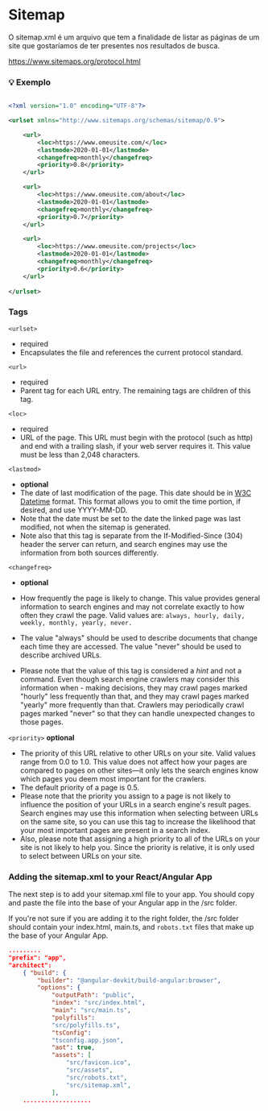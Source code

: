 # Sitemap
O sitemap.xml é um arquivo que tem a finalidade de listar as páginas de um site que gostaríamos de ter presentes nos resultados de busca.

https://www.sitemaps.org/protocol.html

### 💡 Exemplo 

```xml

<?xml version="1.0" encoding="UTF-8"?>

<urlset xmlns="http://www.sitemaps.org/schemas/sitemap/0.9">

    <url>
        <loc>https://www.omeusite.com/</loc>
        <lastmode>2020-01-01</lastmode>
        <changefreq>monthly</changefreq>
        <priority>0.8</priority>
    </url>

    <url>
        <loc>https://www.omeusite.com/about</loc>
        <lastmode>2020-01-01</lastmode>
        <changefreq>monthly</changefreq>
        <priority>0.7</priority>
    </url>

    <url>
        <loc>https://www.omeusite.com/projects</loc>
        <lastmode>2020-01-01</lastmode>
        <changefreq>monthly</changefreq>
        <priority>0.6</priority>
    </url>
    
</urlset>

```


### Tags

`<urlset>` 
- required
- Encapsulates the file and references the current protocol standard.

`<url>`
- required
- Parent tag for each URL entry. The remaining tags are children of this tag.

`<loc>`
- required
- URL of the page. This URL must begin with the protocol (such as http) and end with a trailing slash, if your web server requires it. This value must be less than 2,048 characters.

`<lastmod>`
- **optional**
- The date of last modification of the page. This date should be in [W3C Datetime](http://www.w3.org/TR/NOTE-datetime) format. This format allows you to omit the time portion, if desired, and use YYYY-MM-DD.
- Note that the date must be set to the date the linked page was last modified, not when the sitemap is generated.
- Note also that this tag is separate from the If-Modified-Since (304) header the server can return, and search engines may use the information from both sources differently.

`<changefreq>`
- **optional**
- How frequently the page is likely to change. This value provides general information to search engines and may not correlate exactly to how often they crawl the page. Valid values are: ``always, hourly, daily, weekly, monthly, yearly, never.``

- The value "always" should be used to describe documents that change each time they are accessed. The value "never" should be used to describe archived URLs.
- Please note that the value of this tag is considered a _hint_ and not a command. Even though search engine crawlers may consider this information when - making decisions, they may crawl pages marked "hourly" less frequently than that, and they may crawl pages marked "yearly" more frequently than that. Crawlers may periodically crawl pages marked "never" so that they can handle unexpected changes to those pages.

`<priority>`
**optional**
- The priority of this URL relative to other URLs on your site. Valid values range from 0.0 to 1.0. This value does not affect how your pages are compared to pages on other sites—it only lets the search engines know which pages you deem most important for the crawlers.
- The default priority of a page is 0.5.
- Please note that the priority you assign to a page is not likely to influence the position of your URLs in a search engine's result pages. Search engines may use this information when selecting between URLs on the same site, so you can use this tag to increase the likelihood that your most important pages are present in a search index.
- Also, please note that assigning a high priority to all of the URLs on your site is not likely to help you. Since the priority is relative, it is only used to select between URLs on your site.



### Adding the sitemap.xml to your React/Angular App

The next step is to add your sitemap.xml file to your app. You should copy and paste the file into the base of your Angular app in the /src folder.

If you're not sure if you are adding it to the right folder, the /src folder should contain your index.html, main.ts, and `robots.txt` files that make up the base of your Angular App.

```json
.........
"prefix": "app", 
"architect": 
    { "build": { 
        "builder": "@angular-devkit/build-angular:browser", 
        "options": { 
            "outputPath": "public", 
            "index": "src/index.html", 
            "main": "src/main.ts", 
            "polyfills": 
            "src/polyfills.ts", 
            "tsConfig": 
            "tsconfig.app.json", 
            "aot": true, 
            "assets": [ 
                "src/favicon.ico", 
                "src/assets", 
                "src/robots.txt", 
                "src/sitemap.xml", 
            ],
    ...................
```